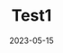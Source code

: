 ---
title: "Test1"
date: "2023-05-15"

description: "This is a test blog to test the collection management in astro."
tags: ["Test"]
---